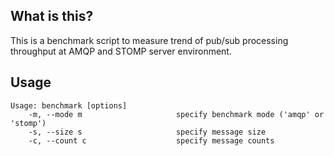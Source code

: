 ## What is this?
This is a benchmark script to measure trend of pub/sub processing throughput at AMQP and STOMP server environment.

## Usage
```
Usage: benchmark [options]
    -m, --mode m                     specify benchmark mode ('amqp' or 'stomp')
    -s, --size s                     specify message size
    -c, --count c                    specify message counts
```
